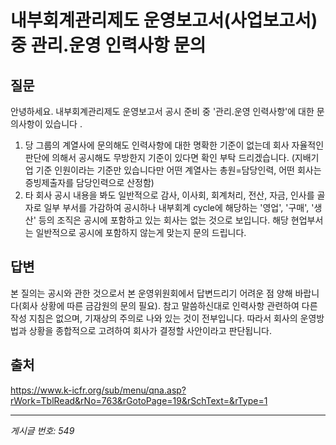 # 내부회계관리제도 운영보고서(사업보고서) 중 관리.운영 인력사항 문의

## 질문
안녕하세요. 내부회계관리제도 운영보고서 공시 준비 중 '관리.운영 인력사항'에 대한 문의사항이 있습니다 .
1. 당 그룹의 계열사에 문의해도 인력사항에 대한 명확한 기준이 없는데 회사 자율적인 판단에 의해서 공시해도 무방한지
기준이 있다면 확인 부탁 드리겠습니다.
(지배기업 기준 인원이라는 기준만 있습니다만 어떤 계열사는 총원=담당인력, 어떤 회사는 증빙제출자를 담당인력으로 산정함)
2. 타 회사 공시 내용을 봐도 일반적으로 감사, 이사회, 회계처리, 전산, 자금, 인사를 골자로 일부 부서를 가감하여 공시하나
내부회계 cycle에 해당하는 '영업', '구매', '생산' 등의 조직은 공시에 포함하고 있는 회사는 없는 것으로 보입니다.
해당 현업부서는 일반적으로 공시에 포함하지 않는게 맞는지 문의 드립니다.

## 답변
본 질의는 공시와 관한 것으로서 본 운영위원회에서 답변드리기 어려운 점 양해 바랍니다(회사 상황에 따른 금감원의 문의 필요).
참고
말씀하신대로 인력사항 관련하여 다른 작성 지침은 없으며, 기재상의 주의로 나와 있는 것이 전부입니다. 따라서 회사의 운영방법과 상황을 종합적으로 고려하여 회사가 결정할 사안이라고 판단됩니다.

## 출처
https://www.k-icfr.org/sub/menu/qna.asp?rWork=TblRead&rNo=763&rGotoPage=19&rSchText=&rType=1

---
*게시글 번호: 549*
